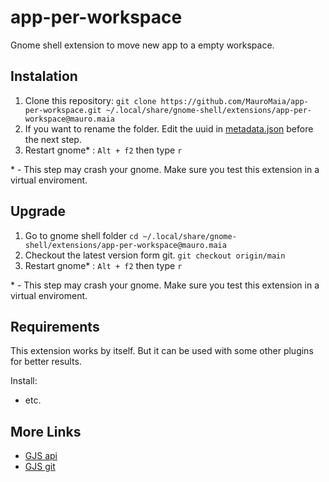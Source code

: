 # app-per-workspace

Gnome shell extension to move new app to a empty workspace.


## Instalation

1. Clone this repository: `git clone https://github.com/MauroMaia/app-per-workspace.git ~/.local/share/gnome-shell/extensions/app-per-workspace@mauro.maia`
  1. If you want to rename the folder. Edit the uuid in [metadata.json](https://github.com/MauroMaia/app-per-workspace/blob/main/metadata.json) before the next step.
3. Restart gnome* : `Alt + f2` then type `r`

\* - This step may crash your gnome. Make sure you test this extension in a virtual enviroment.

## Upgrade

1. Go to gnome shell folder `cd ~/.local/share/gnome-shell/extensions/app-per-workspace@mauro.maia`
2. Checkout the latest version form git. `git checkout origin/main`
4. Restart gnome* : `Alt + f2` then type `r`

\* - This step may crash your gnome. Make sure you test this extension in a virtual enviroment.

## Requirements

This extension works by itself. But it can be used with some other plugins for better results.

Install:
+ etc.

## More Links

+ [GJS api](https://gjs-docs.gnome.org/)
+ [GJS git](https://gitlab.gnome.org/GNOME/gjs)
